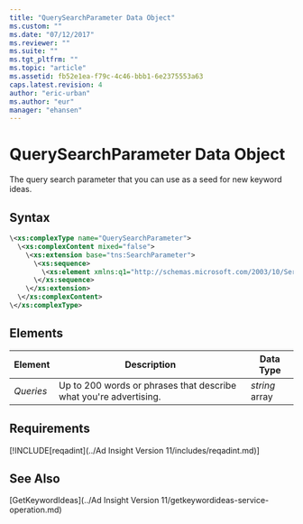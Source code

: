 ```yaml
---
title: "QuerySearchParameter Data Object"
ms.custom: ""
ms.date: "07/12/2017"
ms.reviewer: ""
ms.suite: ""
ms.tgt_pltfrm: ""
ms.topic: "article"
ms.assetid: fb52e1ea-f79c-4c46-bbb1-6e2375553a63
caps.latest.revision: 4
author: "eric-urban"
ms.author: "eur"
manager: "ehansen"
---
```

# QuerySearchParameter Data Object
The query search parameter that you can use as a seed for new keyword ideas.

## Syntax

```xml
\<xs:complexType name="QuerySearchParameter">
  \<xs:complexContent mixed="false">
    \<xs:extension base="tns:SearchParameter">
      \<xs:sequence>
        \<xs:element xmlns:q1="http://schemas.microsoft.com/2003/10/Serialization/Arrays" minOccurs="0" name="Queries" nillable="true" type="q1:ArrayOfstring"/>
      \</xs:sequence>
    \</xs:extension>
  \</xs:complexContent>
\</xs:complexType>
```

## <a name="Elements"></a>Elements

|Element|Description|Data Type|
|-----------|---------------|-------------|
|*Queries*|Up to 200 words or phrases that describe what you're advertising.|*string* array|

## Requirements
[!INCLUDE[reqadint](../Ad Insight Version 11/includes/reqadint.md)]
## See Also
[GetKeywordIdeas](../Ad Insight Version 11/getkeywordideas-service-operation.md)  
